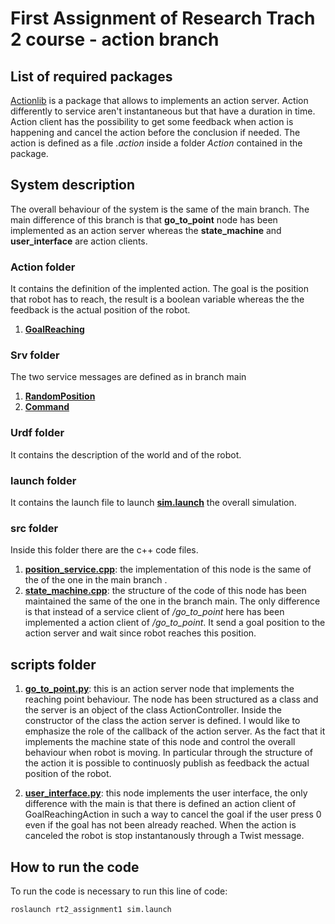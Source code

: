    
# First Assignment of Research Trach 2 course - action branch

## List of required packages

[Actionlib](http://wiki.ros.org/actionlib) is a package that allows to implements an action server. Action differently to service aren't instantaneous but that have a duration in time. Action client has the possibility to get some feedback when action is happening and cancel the action before the conclusion if needed. The action is defined as a file *.action* inside a folder *Action* contained in the package.


## System description
The overall behaviour of the system is the same of the main branch. The main difference of this branch is that **go_to_point** node has been implemented as an action server whereas the **state_machine**  and **user_interface** are action clients.

 
### Action folder
It contains the definition of the implented action.
The goal is the position that robot has to reach, the result is a boolean variable whereas the the feedback is the actual position of the robot.

1. [**GoalReaching**](https://github.com/AliceNardelli/rt2_assignment1/blob/action/action/GoalReaching.action) 

### Srv folder

The two service messages are defined as in branch main

1. [**RandomPosition**](https://github.com/AliceNardelli/rt2_assignment1/blob/action/srv/RandomPosition.srv) 
2. [**Command**](https://github.com/AliceNardelli/rt2_assignment1/blob/action/srv/Command.srv)

### Urdf folder

It contains the description of the world and of the robot.

### launch folder

It contains the launch file to launch [**sim.launch**](https://github.com/AliceNardelli/rt2_assignment1/blob/action/launch/sim.launch) the overall simulation.

### src folder

Inside this folder there are the c++ code files.

1. [**position_service.cpp**](https://github.com/AliceNardelli/rt2_assignment1/blob/action/src/position_service.cpp): the implementation of this node is the same of the of the one in the main branch
.
2. [**state_machine.cpp**](https://github.com/AliceNardelli/rt2_assignment1/blob/action/src/state_machine.cpp): the structure of the code of this node has been maintained the same of the one in the branch main. The only difference is that instead of a service client of */go_to_point* here has been implemented a action client of */go_to_point*. It send a goal position to the action server and wait since robot reaches this position.

## scripts folder

1. [**go_to_point.py**](https://github.com/AliceNardelli/rt2_assignment1/blob/action/scripts/go_to_point.py): this is an action server node that implements the reaching point behaviour. The node has been structured as a class and the server is an object of the class ActionController. Inside the constructor of the class the action server is defined. I would like to emphasize the role of the callback of the action server. As the fact that it implements the machine state of this node and control the overall behaviour when robot is moving. In particular through the structure of the action it is possible to continuosly publish as feedback the actual position of the robot.

2. [**user_interface.py**](https://github.com/AliceNardelli/rt2_assignment1/blob/action/scripts/user_interface.py): this node implements the user interface, the only difference with the main is that there is defined an action client of GoalReachingAction in such a way to cancel the goal if the user press 0 even if the goal has not been already reached. When the action is canceled the robot is stop instantanously through a Twist message.

## How to run the code

To run the code is necessary to run this line of code:

```
roslaunch rt2_assignment1 sim.launch

```

